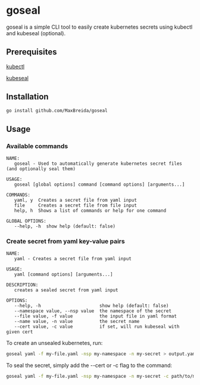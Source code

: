 # goseal

goseal is a simple CLI tool to easily create kubernetes secrets using kubectl and kubeseal (optional).

## Prerequisites

[kubectl](https://kubernetes.io/docs/reference/kubectl/kubectl/)

[kubeseal](https://fluxcd.io/docs/guides/sealed-secrets/)

## Installation

```sh
go install github.com/MaxBreida/goseal
```

## Usage

### Available commands

```text
NAME:
   goseal - Used to automatically generate kubernetes secret files (and optionally seal them)

USAGE:
   goseal [global options] command [command options] [arguments...]

COMMANDS:
   yaml, y  Creates a secret file from yaml input
   file     Creates a secret file from file input
   help, h  Shows a list of commands or help for one command

GLOBAL OPTIONS:
   --help, -h  show help (default: false)
```

### Create secret from yaml key-value pairs

```text
NAME:
   yaml - Creates a secret file from yaml input

USAGE:
   yaml [command options] [arguments...]

DESCRIPTION:
   creates a sealed secret from yaml input

OPTIONS:
   --help, -h                      show help (default: false)
   --namespace value, --nsp value  the namespace of the secret
   --file value, -f value          the input file in yaml format
   --name value, -n value          the secret name
   --cert value, -c value          if set, will run kubeseal with given cert
```

To create an unsealed kubernetes, run:

```sh
goseal yaml -f my-file.yaml -nsp my-namespace -n my-secret > output.yaml
```

To seal the secret, simply add the --cert or -c flag to the command:

```sh
goseal yaml -f my-file.yaml -nsp my-namespace -n my-secret -c path/to/my/cert.pem > output.yaml
```